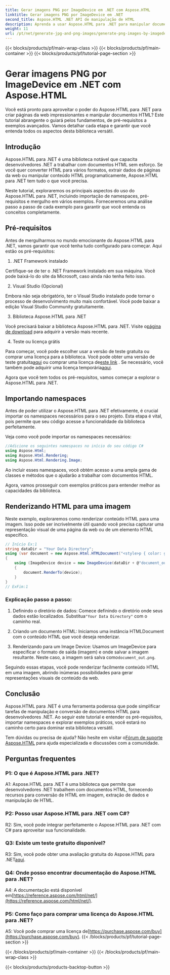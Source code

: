 ```yaml
---
title: Gerar imagens PNG por ImageDevice em .NET com Aspose.HTML
linktitle: Gerar imagens PNG por ImageDevice em .NET
second_title: Aspose.HTML .NET API de manipulação de HTML
description: Aprenda a usar Aspose.HTML para .NET para manipular documentos HTML, converter HTML em imagens e muito mais. Tutorial passo a passo com FAQs.
weight: 11
url: /pt/net/generate-jpg-and-png-images/generate-png-images-by-imagedevice/
---
```


{{< blocks/products/pf/main-wrap-class >}}
{{< blocks/products/pf/main-container >}}
{{< blocks/products/pf/tutorial-page-section >}}

# Gerar imagens PNG por ImageDevice em .NET com Aspose.HTML


Você está pronto para aproveitar o poder do Aspose.HTML para .NET para criar páginas da web impressionantes e manipular documentos HTML? Este tutorial abrangente o guiará pelos fundamentos, de pré-requisitos a exemplos avançados. Vamos detalhar cada etapa e garantir que você entenda todos os aspectos desta biblioteca versátil.

## Introdução

Aspose.HTML para .NET é uma biblioteca notável que capacita desenvolvedores .NET a trabalhar com documentos HTML sem esforço. Se você quer converter HTML para vários formatos, extrair dados de páginas da web ou manipular conteúdo HTML programaticamente, Aspose.HTML para .NET tem tudo o que você precisa.

Neste tutorial, exploraremos os principais aspectos do uso do Aspose.HTML para .NET, incluindo importação de namespaces, pré-requisitos e mergulho em vários exemplos. Forneceremos uma análise passo a passo de cada exemplo para garantir que você entenda os conceitos completamente.

## Pré-requisitos

Antes de mergulharmos no mundo emocionante do Aspose.HTML para .NET, vamos garantir que você tenha tudo configurado para começar. Aqui estão os pré-requisitos:

1. .NET Framework instalado

Certifique-se de ter o .NET Framework instalado em sua máquina. Você pode baixá-lo do site da Microsoft, caso ainda não tenha feito isso.

2. Visual Studio (Opcional)

Embora não seja obrigatório, ter o Visual Studio instalado pode tornar o processo de desenvolvimento muito mais confortável. Você pode baixar a edição Visual Studio Community gratuitamente.

3. Biblioteca Aspose.HTML para .NET

 Você precisará baixar a biblioteca Aspose.HTML para .NET. Visite o[página de download](https://releases.aspose.com/html/net/) para adquirir a versão mais recente.

4. Teste ou licença grátis

 Para começar, você pode escolher usar a versão de teste gratuita ou comprar uma licença para a biblioteca. Você pode obter uma versão de teste gratuita[aqui](https://releases.aspose.com/) ou comprar uma licença de[este link](https://purchase.aspose.com/buy) . Se necessário, você também pode adquirir uma licença temporária[aqui](https://purchase.aspose.com/temporary-license/).

Agora que você tem todos os pré-requisitos, vamos começar a explorar o Aspose.HTML para .NET.

## Importando namespaces

Antes de poder utilizar o Aspose.HTML para .NET efetivamente, é crucial importar os namespaces necessários para o seu projeto. Esta etapa é vital, pois permite que seu código acesse a funcionalidade da biblioteca perfeitamente.

Veja como você pode importar os namespaces necessários:

```csharp
//Adicione os seguintes namespaces no início do seu código C#
using Aspose.Html;
using Aspose.Html.Rendering;
using Aspose.Html.Rendering.Image;
```

Ao incluir esses namespaces, você obtém acesso a uma ampla gama de classes e métodos que o ajudarão a trabalhar com documentos HTML.

Agora, vamos prosseguir com exemplos práticos para entender melhor as capacidades da biblioteca.

## Renderizando HTML para uma imagem

Neste exemplo, exploraremos como renderizar conteúdo HTML para uma imagem. Isso pode ser incrivelmente útil quando você precisa capturar uma representação visual de uma página da web ou de um elemento HTML específico.

```csharp
// Início Ex:1
string dataDir = "Your Data Directory";
using (var document = new Aspose.Html.HTMLDocument("<style>p { color: green; }</style><p>my first paragraph</p>", @"c:\work\"))
{
    using (ImageDevice device = new ImageDevice(dataDir + @"document_out.png"))
    {
        document.RenderTo(device);
    }
}
// ExFim:1
```

### Explicação passo a passo:

1.  Definindo o diretório de dados: Comece definindo o diretório onde seus dados estão localizados. Substitua`"Your Data Directory"` com o caminho real.

2. Criando um documento HTML: Iniciamos uma instância HTMLDocument com o conteúdo HTML que você deseja renderizar.

3.  Renderizando para um Image Device: Usamos um ImageDevice para especificar o formato de saída (imagem) e onde salvar a imagem resultante. Neste caso, a imagem será salva como`document_out.png`.

Seguindo essas etapas, você pode renderizar facilmente conteúdo HTML em uma imagem, abrindo inúmeras possibilidades para gerar representações visuais de conteúdo da web.

## Conclusão

Aspose.HTML para .NET é uma ferramenta poderosa que pode simplificar tarefas de manipulação e conversão de documentos HTML para desenvolvedores .NET. Ao seguir este tutorial e entender os pré-requisitos, importar namespaces e explorar exemplos práticos, você estará no caminho certo para dominar esta biblioteca versátil.

 Tem dúvidas ou precisa de ajuda? Não hesite em visitar o[Fórum de suporte Aspose.HTML](https://forum.aspose.com/) para ajuda especializada e discussões com a comunidade.

## Perguntas frequentes

### P1: O que é Aspose.HTML para .NET?

A1: Aspose.HTML para .NET é uma biblioteca que permite que desenvolvedores .NET trabalhem com documentos HTML, fornecendo recursos para conversão de HTML em imagem, extração de dados e manipulação de HTML.

### P2: Posso usar Aspose.HTML para .NET com C#?

R2: Sim, você pode integrar perfeitamente o Aspose.HTML para .NET com C# para aproveitar sua funcionalidade.

### Q3: Existe um teste gratuito disponível?

R3: Sim, você pode obter uma avaliação gratuita do Aspose.HTML para .NET[aqui](https://releases.aspose.com/).

### Q4: Onde posso encontrar documentação do Aspose.HTML para .NET?

 A4: A documentação está disponível em[https://reference.aspose.com/html/net/](https://reference.aspose.com/html/net/).

### P5: Como faço para comprar uma licença do Aspose.HTML para .NET?

 A5: Você pode comprar uma licença de[https://purchase.aspose.com/buy](https://purchase.aspose.com/buy).
{{< /blocks/products/pf/tutorial-page-section >}}

{{< /blocks/products/pf/main-container >}}
{{< /blocks/products/pf/main-wrap-class >}}

{{< blocks/products/products-backtop-button >}}
